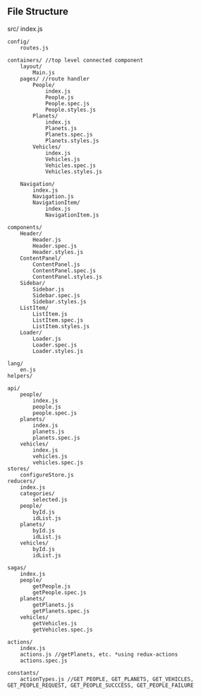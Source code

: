 ## File Structure

src/
    index.js
    
    config/
        routes.js
        
    containers/ //top level connected component 
        layout/
            Main.js
        pages/ //route handler
            People/
                index.js
                People.js
                People.spec.js
                People.styles.js
            Planets/
                index.js
                Planets.js
                Planets.spec.js
                Planets.styles.js
            Vehicles/
                index.js
                Vehicles.js
                Vehicles.spec.js
                Vehicles.styles.js
        
        Navigation/
            index.js
            Navigation.js
            NavigationItem/
                index.js
                NavigationItem.js
    
    components/
        Header/
            Header.js
            Header.spec.js
            Header.styles.js
        ContentPanel/
            ContentPanel.js
            ContentPanel.spec.js
            ContentPanel.styles.js
        Sidebar/
            Sidebar.js
            Sidebar.spec.js
            Sidebar.styles.js
        ListItem/
            ListItem.js
            ListItem.spec.js
            ListItem.styles.js
        Loader/
            Loader.js
            Loader.spec.js
            Loader.styles.js
    
    lang/
        en.js
    helpers/

    api/
        people/
            index.js
            people.js
            people.spec.js
        planets/
            index.js
            planets.js
            planets.spec.js
        vehicles/
            index.js
            vehicles.js
            vehicles.spec.js
    stores/
        configureStore.js
    reducers/
        index.js
        categories/
            selected.js
        people/
            byId.js
            idList.js
        planets/
            byId.js
            idList.js
        vehicles/
            byId.js
            idList.js

    sagas/
        index.js
        people/
            getPeople.js
            getPeople.spec.js
        planets/
            getPlanets.js
            getPlanets.spec.js
        vehicles/
            getVehicles.js
            getVehicles.spec.js
    
    actions/
        index.js
        actions.js //getPlanets, etc. *using redux-actions
        actions.spec.js
    
    constants/
        actionTypes.js //GET_PEOPLE, GET_PLANETS, GET_VEHICLES, GET_PEOPLE_REQUEST, GET_PEOPLE_SUCCCESS, GET_PEOPLE_FAILURE
    